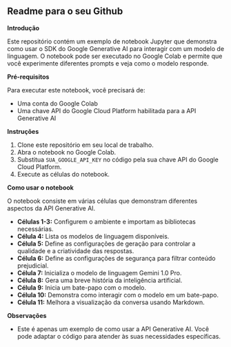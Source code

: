 ## Readme para o seu Github

**Introdução**

Este repositório contém um exemplo de notebook Jupyter que demonstra como usar o SDK do Google Generative AI para interagir com um modelo de linguagem. O notebook pode ser executado no Google Colab e permite que você experimente diferentes prompts e veja como o modelo responde.

**Pré-requisitos**

Para executar este notebook, você precisará de:

* Uma conta do Google Colab
* Uma chave API do Google Cloud Platform habilitada para a API Generative AI

**Instruções**

1. Clone este repositório em seu local de trabalho.
2. Abra o notebook no Google Colab.
3. Substitua `SUA_GOOGLE_API_KEY` no código pela sua chave API do Google Cloud Platform.
4. Execute as células do notebook.

**Como usar o notebook**

O notebook consiste em várias células que demonstram diferentes aspectos da API Generative AI.

* **Células 1-3:** Configurem o ambiente e importam as bibliotecas necessárias.
* **Célula 4:** Lista os modelos de linguagem disponíveis.
* **Célula 5:** Define as configurações de geração para controlar a qualidade e a criatividade das respostas.
* **Célula 6:** Define as configurações de segurança para filtrar conteúdo prejudicial.
* **Célula 7:** Inicializa o modelo de linguagem Gemini 1.0 Pro.
* **Célula 8:** Gera uma breve história da inteligência artificial.
* **Célula 9:** Inicia um bate-papo com o modelo.
* **Célula 10:** Demonstra como interagir com o modelo em um bate-papo.
* **Célula 11:** Melhora a visualização da conversa usando Markdown.

**Observações**

* Este é apenas um exemplo de como usar a API Generative AI. Você pode adaptar o código para atender às suas necessidades específicas.
